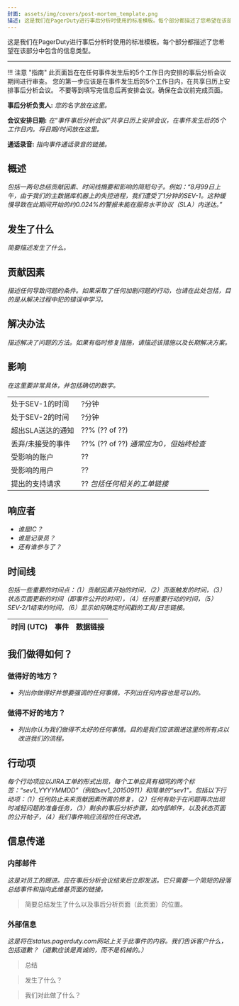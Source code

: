 ```yaml
---
封面: assets/img/covers/post-mortem_template.png
描述: 这是我们在PagerDuty进行事后分析时使用的标准模板。每个部分都描述了您希望在该部分中包含的信息类型。
---
```

这是我们在PagerDuty进行事后分析时使用的标准模板。每个部分都描述了您希望在该部分中包含的信息类型。

---

!!! 注意 "指南"
    此页面旨在在任何事件发生后的5个工作日内安排的事后分析会议期间进行审查。
    您的第一步应该是在事件发生后的5个工作日内，在共享日历上安排事后分析会议。
    不要等到填写完信息后再安排会议。确保在会议前完成页面。

**事后分析负责人:** _您的名字放在这里。_

**会议安排日期:** _在“事件事后分析会议”共享日历上安排会议，在事件发生后的5个工作日内。将日期/时间放在这里。_

**通话录音:** _指向事件通话录音的链接。_

## 概述
_包括一两句总结贡献因素、时间线摘要和影响的简短句子。例如：“8月99日上午，由于我们的主数据库机器上的失控进程，我们遭受了1分钟的SEV-1。这种缓慢导致在此期间开始的约0.024%的警报未能在服务水平协议（SLA）内送达。”_

## 发生了什么
_简要描述发生了什么。_

## 贡献因素
_描述任何导致问题的条件。如果采取了任何加剧问题的行动，也请在此处包括，目的是从解决过程中犯的错误中学习。_

## 解决办法
_描述解决了问题的方法。如果有临时修复措施，请描述该措施以及长期解决方案。_

## 影响
_在这里要非常具体，并包括确切的数字。_

| | |
|-|-|
| 处于SEV-1的时间 | ?分钟 |
| 处于SEV-2的时间 | ?分钟 |
| 超出SLA送达的通知 | ??% (?? of ??) |
| 丢弃/未接受的事件 | ??% (?? of ??) _通常应为0，但始终检查_ |
| 受影响的账户 | ?? |
| 受影响的用户 | ?? |
| 提出的支持请求 | ?? _包括任何相关的工单链接_ |

## 响应者

* _谁是IC？_
* _谁是记录员？_
* _还有谁参与了？_

## 时间线
_包括一些重要的时间点：（1）贡献因素开始的时间，（2）页面触发的时间，（3）状态页面更新的时间（即事件公开的时间），（4）任何重要行动的时间，（5）SEV-2/1结束的时间，（6）显示如何确定时间戳的工具/日志链接。_

| 时间 (UTC) | 事件 | 数据链接 |
| ---------- | ----- | --------- |

## 我们做得如何？

### 做得好的地方？

* _列出你做得好并想要强调的任何事情。不列出任何内容也是可以的。_

### 做得不好的地方？

* _列出你认为我们做得不太好的任何事情。目的是我们应该跟进这里的所有点以改进我们的流程。_

## 行动项
_每个行动项应以JIRA工单的形式出现，每个工单应具有相同的两个标签：“sev1_YYYYMMDD”（例如sev1_20150911）和简单的“sev1”。包括以下行动项：（1）任何防止未来贡献因素所需的修复，（2）任何有助于在问题再次出现时减轻问题的准备任务，（3）剩余的事后分析步骤，如内部邮件，以及状态页面的公开帖子，（4）我们事件响应流程的任何改进。_

## 信息传递

### 内部邮件
_这是对员工的跟进。应在事后分析会议结束后立即发送。它只需要一个简短的段落总结事件和指向此维基页面的链接。_

> 简要总结发生了什么以及事后分析页面（此页面）的位置。

### 外部信息
_这是将在status.pagerduty.com网站上关于此事件的内容。我们告诉客户什么，包括道歉？（道歉应该是真诚的，而不是机械的。）_

> 总结

> 发生了什么？

> 我们对此做了什么？